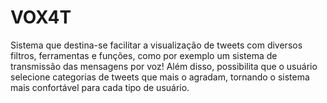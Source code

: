 # VOX4T

Sistema que destina-se facilitar a visualização de tweets com diversos filtros, ferramentas e funções, como por exemplo um sistema de transmissão das mensagens por voz!
Além disso, possibilita que o usuário selecione categorias de tweets que mais o agradam, tornando o sistema mais confortável para cada tipo de usuário.
